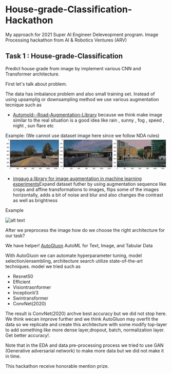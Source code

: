 # House-grade-Classification-Hackathon

My approach for 2021 Super AI Engineer Deleveopment program. Image Processing hackathon from AI & Robotics Ventures (ARV)

## Task 1 : House-grade-Classification

Predict house grade from image by implement various CNN and Transformer architecture.

First let's talk about problem.

The data has imbalance problem and also small training set. Instead of using upsamplig or downsampling method we use various augmentation tecnique such as
* [Automold--Road-Augmentation-Library](https://github.com/UjjwalSaxena/Automold--Road-Augmentation-Library) because we think make image similar to the real situation is a good idea like rain , sunny , fog , speed , night , sun flare etc

Example: (We cannot use dataset image here since we follow NDA rules)
![alt text](https://raw.githubusercontent.com/rsongphon/House-grade-Classification-Hackathon/main/output_27_0.png "Logo Title Text 1")

* [imgaug a library for image augmentation in machine learning experiments](https://imgaug.readthedocs.io/en/latest/index.html)Expand dataset futher by using augmentation sequence like crops and affine transformations to images, flips some of the images horizontally, adds a bit of noise and blur and also changes the contrast as well as brightness

Example

![alt text](https://imgaug.readthedocs.io/en/latest/_images/simple.jpg "ingaug")

After we preprocess the image how do we choose the right architecture for our task?

We have helper! [AutoGluon](https://auto.gluon.ai/stable/index.html) AutoML for Text, Image, and Tabular Data

With AutoGluon we can automate hyperparameter tuning, model selection/ensembling, architecture search utilize state-of-the-art techniques. model we tried such as

* Resnet50
* Efficient
* Visiontrasnformer
* InceptionV3
* Swintransformer
* ConvNet(2020)

The result is ConvNet(2020) archve best accuracy but we did not stop here. We think wecan improve further and we think AutoGluon may overfit the data so we replicate and create this architecture with some modify top-layer to add something like more dense layer,dropout, batch, normalization layer. Get better accuracy!.

Note that in the EDA and data pre-processing process we tried to use GAN (Generative adversarial network) to make more data but we did not make it in time.


This hackathon receive honorable mention prize.
